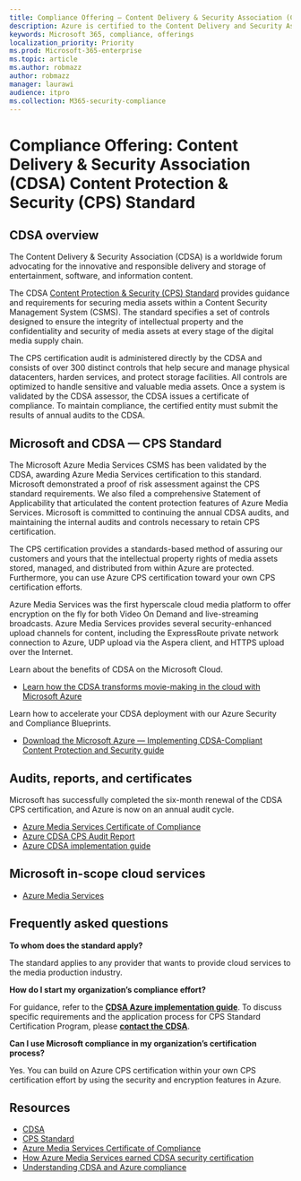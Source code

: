 ```yaml
---
title: Compliance Offering — Content Delivery & Security Association (CDSA) Content Protection & Security (CPS) Standard
description: Azure is certified to the Content Delivery and Security Association Content Protection and Security standard.
keywords: Microsoft 365, compliance, offerings
localization_priority: Priority
ms.prod: Microsoft-365-enterprise
ms.topic: article
ms.author: robmazz
author: robmazz
manager: laurawi
audience: itpro
ms.collection: M365-security-compliance
---
```


# Compliance Offering: Content Delivery & Security Association (CDSA) Content Protection & Security (CPS) Standard

## CDSA overview

The Content Delivery & Security Association (CDSA) is a worldwide forum advocating for the innovative and responsible delivery and storage of entertainment, software, and information content.  
  
The CDSA [Content Protection & Security (CPS) Standard](http://aka.ms/cdsa-standard) provides guidance and requirements for securing media assets within a Content Security Management System (CSMS). The standard specifies a set of controls designed to ensure the integrity of intellectual property and the confidentiality and security of media assets at every stage of the digital media supply chain.  
  
The CPS certification audit is administered directly by the CDSA and consists of over 300 distinct controls that help secure and manage physical datacenters, harden services, and protect storage facilities. All controls are optimized to handle sensitive and valuable media assets. Once a system is validated by the CDSA assessor, the CDSA issues a certificate of compliance. To maintain compliance, the certified entity must submit the results of annual audits to the CDSA.

## Microsoft and CDSA — CPS Standard

The Microsoft Azure Media Services CSMS has been validated by the CDSA, awarding Azure Media Services certification to this standard. Microsoft demonstrated a proof of risk assessment against the CPS standard requirements. We also filed a comprehensive Statement of Applicability that articulated the content protection features of Azure Media Services. Microsoft is committed to continuing the annual CDSA audits, and maintaining the internal audits and controls necessary to retain CPS certification.  
  
The CPS certification provides a standards-based method of assuring our customers and yours that the intellectual property rights of media assets stored, managed, and distributed from within Azure are protected. Furthermore, you can use Azure CPS certification toward your own CPS certification efforts.  
  
Azure Media Services was the first hyperscale cloud media platform to offer encryption on the fly for both Video On Demand and live-streaming broadcasts. Azure Media Services provides several security-enhanced upload channels for content, including the ExpressRoute private network connection to Azure, UDP upload via the Aspera client, and HTTPS upload over the Internet.  
  
Learn about the benefits of CDSA on the Microsoft Cloud.

- [Learn how the CDSA transforms movie-making in the cloud with Microsoft Azure](https://customers.microsoft.com/en-us/story/cdsa-nonprofit-azure-sharepoint-office365-mobility-security-en)

Learn how to accelerate your CDSA deployment with our Azure Security and Compliance Blueprints.

- [Download the Microsoft Azure — Implementing CDSA-Compliant Content Protection and Security guide](https://gallery.technet.microsoft.com/Azure-Implementing-CDSA-8087c7a2)

## Audits, reports, and certificates

Microsoft has successfully completed the six-month renewal of the CDSA CPS certification, and Azure is now on an annual audit cycle.

- [Azure Media Services Certificate of Compliance](http://aka.ms/cdsa-cert)
- [Azure CDSA CPS Audit Report](https://aka.ms/AzureCDSACPSAuditReport)
- [Azure CDSA implementation guide](https://aka.ms/AzureCDSAImplementationGuide)

## Microsoft in-scope cloud services

- [Azure Media Services](https://aka.ms/AzureCompliance)

## Frequently asked questions

**To whom does the standard apply?**

The standard applies to any provider that wants to provide cloud services to the media production industry.

**How do I start my organization’s compliance effort?**

For guidance, refer to the [**CDSA Azure implementation guide**](https://aka.ms/cdsaprotectsecure). To discuss specific requirements and the application process for CPS Standard Certification Program, please [**contact the CDSA**](http://www.cdsaonline.org/about/contact-us).

**Can I use Microsoft compliance in my organization’s certification process?**

Yes. You can build on Azure CPS certification within your own CPS certification effort by using the security and encryption features in Azure.

## Resources

- [CDSA](http://www.cdsaonline.org/)
- [CPS Standard](http://aka.ms/cdsa-standard)
- [Azure Media Services Certificate of Compliance](http://aka.ms/cdsa-cert)
- [How Azure Media Services earned CDSA security certification](http://johndeutscher.com/2015/04/14/how-azure-media-services-earned-cdsa-security-certification/)
- [Understanding CDSA and Azure compliance](https://www.microsoft.com/en-us/videoplayer/embed/RE1SR9Y?autoplay=0)

